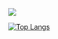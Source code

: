 <picture>
<source 
  srcset="https://github-readme-stats.vercel.app/api?username=posion77&show_icons=true&theme=dark"
  media="(prefers-color-scheme: dark)"
/>
<source
  srcset="https://github-readme-stats.vercel.app/api?username=posion77&show_icons=true"
  media="(prefers-color-scheme: light), (prefers-color-scheme: no-preference)"
/>
<img src="https://github-readme-stats.vercel.app/api?username=posion77&show_icons=true" />
</picture>

[![Top Langs](https://github-readme-stats.vercel.app/api/top-langs/?username=posion77&layout=compact)](https://github.com/posion77/github-readme-stats)
